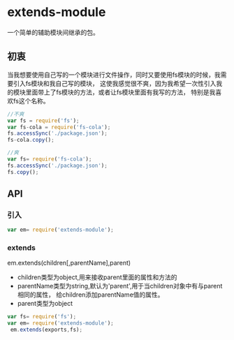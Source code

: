 # extends-module
一个简单的辅助模块间继承的包。
## 初衷
当我想要使用自己写的一个模块进行文件操作，同时又要使用fs模块的时候，我需要引入fs模块和我自己写的模块，
这使我感觉很不爽，因为我希望一次性引入我的模块里面带上了fs模块的方法，或者让fs模块里面有我写的方法，
特别是我喜欢fs这个名称。
```js
//不爽
var fs = require('fs');
var fs-cola = require('fs-cola');
fs.accessSync('./package.json');
fs-cola.copy();
```
```js
//爽
var fs= require('fs-cola');
fs.accessSync('./package.json');
fs.copy();
```
## API
### 引入
```js
var em= require('extends-module');
```
### extends
em.extends(children[,parentName],parent)
- children类型为object,用来接收parent里面的属性和方法的
- parentName类型为string,默认为'parent',用于当children对象中有与parent相同的属性，
  给children添加parentName值的属性。
- parent类型为object
```js
var fs= require('fs');
var em= require('extends-module');
 em.extends(exports,fs);
```
